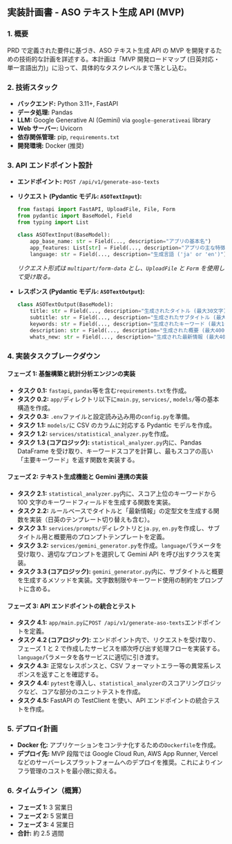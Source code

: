 ## 実装計画書 - ASO テキスト生成 API (MVP)

### 1. 概要

PRD で定義された要件に基づき、ASO テキスト生成 API の MVP を開発するための技術的な計画を詳述する。本計画は「MVP 開発ロードマップ (日英対応・単一言語出力)」に沿って、具体的なタスクレベルまで落とし込む。

### 2. 技術スタック

- **バックエンド:** Python 3.11+, FastAPI
- **データ処理:** Pandas
- **LLM:** Google Generative AI (Gemini) via `google-generativeai` library
- **Web サーバー:** Uvicorn
- **依存関係管理:** pip, `requirements.txt`
- **開発環境:** Docker (推奨)

### 3. API エンドポイント設計

- **エンドポイント:** `POST /api/v1/generate-aso-texts`
- **リクエスト (Pydantic モデル: `ASOTextInput`):**

  ```python
  from fastapi import FastAPI, UploadFile, File, Form
  from pydantic import BaseModel, Field
  from typing import List

  class ASOTextInput(BaseModel):
      app_base_name: str = Field(..., description="アプリの基本名")
      app_features: List[str] = Field(..., description="アプリの主な特徴（箇条書き）")
      language: str = Field(..., description="生成言語 ('ja' or 'en')")
  ```

  _リクエスト形式は `multipart/form-data` とし、`UploadFile` と `Form` を使用して受け取る。_

- **レスポンス (Pydantic モデル: `ASOTextOutput`):**
  ```python
  class ASOTextOutput(BaseModel):
      title: str = Field(..., description="生成されたタイトル (最大30文字)")
      subtitle: str = Field(..., description="生成されたサブタイトル (最大30文字)")
      keywords: str = Field(..., description="生成されたキーワード (最大100文字)")
      description: str = Field(..., description="生成された概要 (最大4000文字)")
      whats_new: str = Field(..., description="生成された最新情報 (最大4000文字)")
  ```

### 4. 実装タスクブレークダウン

#### **フェーズ 1: 基盤構築と統計分析エンジンの実装**

- **タスク 0.1:** `fastapi`, `pandas`等を含む`requirements.txt`を作成。
- **タスク 0.2:** `app/`ディレクトリ以下に`main.py`, `services/`, `models/`等の基本構造を作成。
- **タスク 0.3:** `.env`ファイルと設定読み込み用の`config.py`を準備。
- **タスク 1.1:** `models/`に CSV のカラムに対応する Pydantic モデルを作成。
- **タスク 1.2:** `services/statistical_analyzer.py`を作成。
- **タスク 1.3 (コアロジック):** `statistical_analyzer.py`内に、Pandas DataFrame を受け取り、キーワードスコアを計算し、最もスコアの高い「主要キーワード」を返す関数を実装する。

#### **フェーズ 2: テキスト生成機能と Gemini 連携の実装**

- **タスク 2.1:** `statistical_analyzer.py`内に、スコア上位のキーワードから 100 文字のキーワードフィールドを生成する関数を実装。
- **タスク 2.2:** ルールベースでタイトルと「最新情報」の定型文を生成する関数を実装（日英のテンプレート切り替えも含む）。
- **タスク 3.1:** `services/prompts/`ディレクトリと`ja.py`, `en.py`を作成し、サブタイトル用と概要用のプロンプトテンプレートを定義。
- **タスク 3.2:** `services/gemini_generator.py`を作成。`language`パラメータを受け取り、適切なプロンプトを選択して Gemini API を呼び出すクラスを実装。
- **タスク 3.3 (コアロジック):** `gemini_generator.py`内に、サブタイトルと概要を生成するメソッドを実装。文字数制限やキーワード使用の制約をプロンプトに含める。

#### **フェーズ 3: API エンドポイントの統合とテスト**

- **タスク 4.1:** `app/main.py`に`POST /api/v1/generate-aso-texts`エンドポイントを定義。
- **タスク 4.2 (コアロジック):** エンドポイント内で、リクエストを受け取り、フェーズ 1 と 2 で作成したサービスを順次呼び出す処理フローを実装する。`language`パラメータを各サービスに適切に引き渡す。
- **タスク 4.3:** 正常なレスポンスと、CSV フォーマットエラー等の異常系レスポンスを返すことを確認する。
- **タスク 4.4:** `pytest`を導入し、`statistical_analyzer`のスコアリングロジックなど、コアな部分のユニットテストを作成。
- **タスク 4.5:** FastAPI の TestClient を使い、API エンドポイントの統合テストを作成。

### 5. デプロイ計画

- **Docker 化:** アプリケーションをコンテナ化するための`Dockerfile`を作成。
- **デプロイ先:** MVP 段階では Google Cloud Run, AWS App Runner, Vercel などのサーバーレスプラットフォームへのデプロイを推奨。これによりインフラ管理のコストを最小限に抑える。

### 6. タイムライン（概算）

- **フェーズ 1:** 3 営業日
- **フェーズ 2:** 5 営業日
- **フェーズ 3:** 4 営業日
- **合計:** 約 2.5 週間
